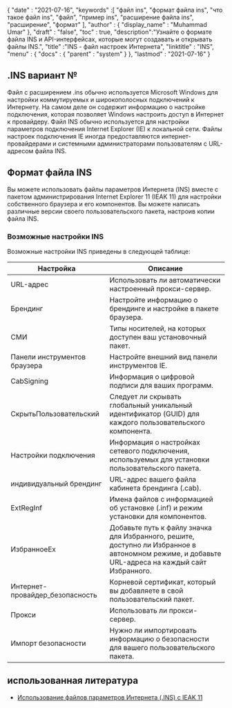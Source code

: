 {
  "date" : "2021-07-16",
  "keywords" :[ "файл ins", "формат файла ins", "что такое файл ins", "файл", "пример ins", "расширение файла ins", "расширение", "формат" ],
  "author" : {
    "display_name" : "Muhammad Umar"
},
  "draft" : "false",
  "toc" : true,
  "description":"Узнайте о формате файла INS и API-интерфейсах, которые могут создавать и открывать файлы INS.",
  "title" :"INS - файл настроек Интернета",
  "linktitle" : "INS",
  "menu" : {
    "docs" : {
      "parent" : "system"
}
},
  "lastmod" : "2021-07-16"
}

## .INS вариант №

Файл с расширением .ins обычно используется Microsoft Windows для настройки коммутируемых и широкополосных подключений к Интернету. На самом деле он содержит информацию о настройке подключения, которая позволяет Windows настроить доступ в Интернет к провайдеру. Файл INS обычно используется для настройки параметров подключения Internet Explorer (IE) к локальной сети. Файлы настроек подключения IE иногда предоставляются интернет-провайдерами и системными администраторами пользователям с URL-адресом файла INS.

## Формат файла INS
Вы можете использовать файлы параметров Интернета (INS) вместе с пакетом администрирования Internet Explorer 11 (IEAK 11) для настройки собственного браузера и его компонентов. Вы можете написать различные версии своего пользовательского пакета, настроив копии файла INS.

### Возможные настройки INS
Возможные настройки INS приведены в следующей таблице:

| Настройка | Описание |
-----|---------|
| URL-адрес | Использовать ли автоматически настроенный прокси-сервер. |
| Брендинг | Настройте информацию о брендинге и настройке в пакете браузера. |
| СМИ | Типы носителей, на которых доступен ваш установочный пакет. |
| Панели инструментов браузера | Настройте внешний вид панели инструментов IE. |
| CabSigning | Информация о цифровой подписи для ваших программ. |
| СкрытьПользовательский | Следует ли скрывать глобальный уникальный идентификатор (GUID) для каждого пользовательского компонента. |
| Настройки подключения | Информация о настройках сетевого подключения, используемых для установки пользовательского пакета. |
| индивидуальный брендинг | URL-адрес вашего файла кабинета брендинга (.cab). |
| ExtRegInf | Имена файлов с информацией об установке (.inf) и режим установки для компонентов. |
| ИзбранноеEx | Добавьте путь к файлу значка для Избранного, решите, доступно ли Избранное в автономном режиме, и добавьте URL-адреса на каждый сайт Избранного. |
| Интернет-провайдер_безопасность | Корневой сертификат, который вы добавляете в свой пользовательский пакет. |
| Прокси | Использовать ли прокси-сервер. |
| Импорт безопасности | Нужно ли импортировать информацию о безопасности для вашего пользовательского пакета. |




## использованная литература

* [Использование файлов параметров Интернета (.INS) с IEAK 11](https://learn.microsoft.com/en-us/internet-explorer/ie11-ieak/using-internet-settings-ins-files)


